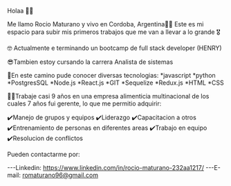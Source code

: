 Holaa 🙌🏽

Me llamo Rocio Maturano y  vivo en Cordoba, Argentina🙋🏽
Este es mi espacio para subir mis primeros trabajos  que me van a llevar a lo grande 🎖️

🤓 Actualmente e terminando un bootcamp de full stack developer (HENRY)

😎Tambien estoy cursando la carrera Analista de sistemas

💫En este camino pude conocer diversas tecnologias:
*javascript
*python
*PostgresSQL
*Node.js
*React.js
*GIT
*Sequelize
*Redux.js
*HTML
*CSS

💪🏼Trabaje casi 9 años en una empresa alimenticia multinacional de los cuales 7 años fui gerente, lo que me permitio adquirir:

✔️Manejo de grupos y equipos
✔️Liderazgo 
✔️Capacitacion a otros
✔️Entrenamiento de personas en diferentes areas
✔️Trabajo en equipo
✔️Resolucion de conflictos
 
Pueden contactarme por:

---Linkedin: https://www.linkedin.com/in/rocio-maturano-232aa1217/
---E-mail: romaturano96@gmail.com
